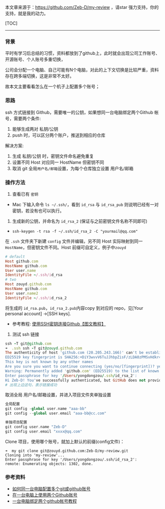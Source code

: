 本文章来源于：<https://github.com/Zeb-D/my-review> ，请star 强力支持，你的支持，就是我的动力。

[TOC]

------

### 背景

平时有学习后总结的习惯，资料都放到了github上，此时就会出现公司工作账号、开源账号、个人账号多重切换，

公司会分配一个电脑、自己可能有N个电脑，对此的上下文切换是比较严重，资料存在跨多端切换，这是非常不太好。

故本文主要看看怎么在一个机子上配置多个账号；





### 思路

ssh 方式链接到 Github，需要唯一的公钥，如果想同一台电脑绑定两个Github 帐号，需要两个条件:

1. 能够生成两对 私钥/公钥
2. push 时，可以区分两个账户，推送到相应的仓库

解决方案:

1. 生成 私钥/公钥 时，密钥文件命名避免重复
2. 设置不同 Host 对应同一 HostName 但密钥不同
3. 取消 git 全局`用户名/邮箱`设置，为每个仓库独立设置 用户名/邮箱



### 操作方法

1. 查看已有 `密钥`

- Mac 下输入命令 `ls ~/.ssh/`，看到 `id_rsa` 与 `id_rsa_pub` 则说明已经有一对密钥，若没有也可以执行。

1. 生成新的公钥，并命名为 `id_rsa_2` (保证与之前密钥文件名称不同即可)

- `ssh-keygen -t rsa -f ~/.ssh/id_rsa_2 -C "yourmail@qq.com"`

在 `.ssh` 文件夹下新建 `config` 文件并编辑，另不同 Host 实际映射到同一 `HostName`，但密钥文件不同。Host 前缀可自定义，例子中`zouyd`

```ruby
# default                                                                       
Host github.com
HostName github.com
User user.name
IdentityFile ~/.ssh/id_rsa
# two                                                                           
Host zouyd.github.com
HostName github.com
User user.name2
IdentityFile ~/.ssh/id_rsa_2
```

将生成的 `id_rsa.pub`，`id_rsa_2.pub`内容copy 到对应的 repo，见[Your personal account] ->[SSH keys].

- 参考教程: [使用SSH密钥连接Github【图文教程】](http://www.xuanfengge.com/using-ssh-key-link-github-photo-tour.html)

1. 测试 ssh 链接

```ruby
ssh -T git@github.com
➜  .ssh ssh -T git@zouyd.github.com
The authenticity of host 'github.com (20.205.243.166)' can't be established.
ED25519 key fingerprint is SHA256:+DiY3wvvV6TuJJhbpZisF/zLDA0zPMSvHdkr4UvCOqU.
This key is not known by any other names
Are you sure you want to continue connecting (yes/no/[fingerprint])? yes
Warning: Permanently added 'github.com' (ED25519) to the list of known hosts.
Enter passphrase for key '/Users/yongdongzou/.ssh/id_rsa_2':
Hi Zeb-D! You've successfully authenticated, but GitHub does not provide shell access.
# 出现上边这句，表示链接成功
```

取消全局 用户名/邮箱设置，并进入项目文件夹单独设置

```php
全局配置
git config -global user.name "aaa-bb"
git config --global user.email "aaa-bb@cc.com"

单独项目配置
git config user.name "Zeb-D"
git config user.email "xxxx@qq.com"
```

Clone 项目，使用哪个账号，就加上默认的前缀(config文件)：

```
➜  my git clone git@zouyd.github.com:Zeb-D/my-review.git
Cloning into 'my-review'...
Enter passphrase for key '/Users/yongdongzou/.ssh/id_rsa_2':
remote: Enumerating objects: 1302, done.
```



### 参考资料

- [如何同一台电脑配置多个git或github账号](http://notes.seirhsiao.com/2016/01/24/2014-09-30-github-multiple-account-and-multiple-repository/)
- [在一台电脑上使用两个Github账号](http://blog.lessfun.com/blog/2014/06/11/two-github-account-in-one-client/)
- [一台电脑绑定两个github帐号教程](https://www.jianshu.com/p/3fc93c16ad2d)

